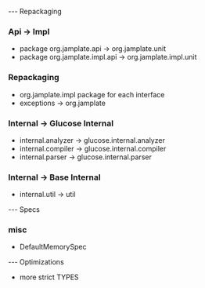 --- Repackaging

### Api -> Impl
- package org.jamplate.api -> org.jamplate.unit
- package org.jamplate.impl.api -> org.jamplate.impl.unit

### Repackaging
- org.jamplate.impl package for each interface
- exceptions -> org.jamplate

### Internal -> Glucose Internal
- internal.analyzer -> glucose.internal.analyzer
- internal.compiler -> glucose.internal.compiler
- internal.parser   -> glucose.internal.parser

### Internal -> Base Internal
- internal.util     -> util


--- Specs

### misc
- DefaultMemorySpec


--- Optimizations

- more strict TYPES